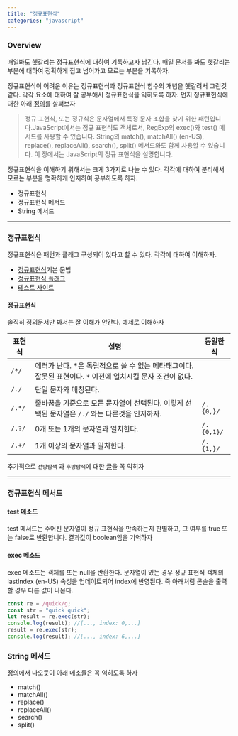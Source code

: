 ```yaml
---
title: "정규표현식"
categories: "javascript"
---
```


### Overview

매일봐도 헷갈리는 정규표현식에 대하여 기록하고자 남긴다. 매일 문서를 봐도 헷갈리는 부분에 대하여 정확하게 집고 넘어가고 모르는 부분을 기록하자.

정규표현식이 어려운 이유는 정규표현식과 정규표현식 함수의 개념을 헷갈려서 그런것 같다. 각각 요소에 대하여 잘 공부해서 정규표현식을 익히도록 하자. 먼저 정규표현식에 대한 아래 [정의](https://developer.mozilla.org/ko/docs/Web/JavaScript/Guide/Regular_Expressions)를 살펴보자

<a id="definition"></a>

> 정규 표현식, 또는 정규식은 문자열에서 특정 문자 조합을 찾기 위한 패턴입니다.JavaScript에서는 정규 표현식도 객체로서, RegExp의 exec()와 test() 메서드를 사용할 수 있습니다. String의 match(), matchAll() (en-US), replace(), replaceAll(), search(), split() 메서드와도 함께 사용할 수 있습니다. 이 장에서는 JavaScript의 정규 표현식을 설명합니다.

정규표현식을 이해하기 위해서는 크게 3가지로 나눌 수 있다. 각각에 대하여 분리해서 모르는 부분을 명확하게 인지하여 공부하도록 하자.

- 정규표현식
- 정규표현식 메서드
- String 메서드

<hr/>

### 정규표현식

정규표현식은 패턴과 플래그 구성되어 있다고 할 수 있다. 각각에 대하여 이해하자.

- [정규표현식](https://ko.wikipedia.org/wiki/%EC%A0%95%EA%B7%9C_%ED%91%9C%ED%98%84%EC%8B%9D)기본 문법
- [정규표현식 플래그](https://develope-myself.tistory.com/200)
- [테스트 사이트](https://regexr.com/)

#### 정규표현식

솔직히 정의문서만 봐서는 잘 이해가 안간다. 예제로 이해하자

| 표현식 | 설명                                                                                                         | 동일한식   |
| ------ | ------------------------------------------------------------------------------------------------------------ | ---------- |
| `/*/`  | 에러가 난다. \*은 독립적으로 쓸 수 없는 메타태그이다. 잘못된 표현이다. `*` 이전에 일치시킬 문자 조건이 없다. |            |
| `/./`  | 단일 문자와 매칭된다.                                                                                        |            |
| `/.*/` | 줄바꿈을 기준으로 모든 문자열이 선택된다. 이렇게 선택된 문자열은 `/./` 와는 다른것을 인지하자.               | `/.{0,}/`  |
| `/.?/` | 0개 또는 1개의 문자열과 일치한다.                                                                            | `/.{0,1}/` |
| `/.+/` | 1개 이상의 문자열과 일치한다.                                                                                | `/.{1,}/`  |

추가적으로 `전방탐색` 과 `후방탐색`에 대한 [글](https://junstar92.tistory.com/373)을 꼭 익히자

<hr>

### 정규표현식 메서드

#### test 메소드

test 메서드는 주어진 문자열이 정규 표현식을 만족하는지 판별하고, 그 여부를 true 또는 false로 반환합니다. 결과값이 boolean임을 기억하자

#### exec 메소드

exec 메소드는 객체를 또는 null을 반환한다. 문자열이 있는 경우 정규 표현식 객체의 lastIndex (en-US) 속성을 업데이트되어 index에 반영된다. 즉 아래처럼 콘솔을 출력할 경우 다른 값이 나온다.

```javascript
const re = /quick/g;
const str = "quick quick";
let result = re.exec(str);
console.log(result); //[..., index: 0,...]
result = re.exec(str);
console.log(result); //[..., index: 6,...]
```

### String 메서드

[정의](#definition)에서 나오듯이 아래 메소들은 꼭 익히도록 하자

- match()
- matchAll()
- replace()
- replaceAll()
- search()
- split()
